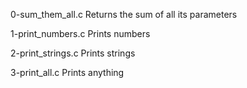 0-sum_them_all.c Returns the sum of all its parameters

1-print_numbers.c Prints numbers

2-print_strings.c Prints strings

3-print_all.c Prints anything
